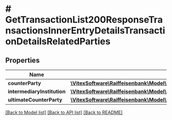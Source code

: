 # # GetTransactionList200ResponseTransactionsInnerEntryDetailsTransactionDetailsRelatedParties

## Properties

Name | Type | Description | Notes
------------ | ------------- | ------------- | -------------
**counterParty** | [**\VitexSoftware\Raiffeisenbank\Model\GetTransactionList200ResponseTransactionsInnerEntryDetailsTransactionDetailsRelatedPartiesCounterParty**](GetTransactionList200ResponseTransactionsInnerEntryDetailsTransactionDetailsRelatedPartiesCounterParty.md) |  | [optional]
**intermediaryInstitution** | [**\VitexSoftware\Raiffeisenbank\Model\GetTransactionList200ResponseTransactionsInnerEntryDetailsTransactionDetailsRelatedPartiesIntermediaryInstitution**](GetTransactionList200ResponseTransactionsInnerEntryDetailsTransactionDetailsRelatedPartiesIntermediaryInstitution.md) |  | [optional]
**ultimateCounterParty** | [**\VitexSoftware\Raiffeisenbank\Model\GetTransactionList200ResponseTransactionsInnerEntryDetailsTransactionDetailsRelatedPartiesUltimateCounterParty**](GetTransactionList200ResponseTransactionsInnerEntryDetailsTransactionDetailsRelatedPartiesUltimateCounterParty.md) |  | [optional]

[[Back to Model list]](../../README.md#models) [[Back to API list]](../../README.md#endpoints) [[Back to README]](../../README.md)
